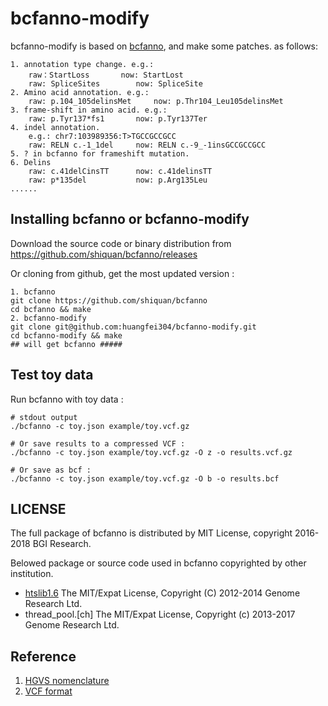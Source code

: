 bcfanno-modify
================

bcfanno-modify is based on [bcfanno](https://github.com/shiquan/bcfanno),  and make some patches. as follows:

```
1. annotation type change. e.g.:
	raw：StartLoss		now: StartLost
	raw: SpliceSites		now: SpliceSite
2. Amino acid annotation. e.g.:
	raw: p.104_105delinsMet		now: p.Thr104_Leu105delinsMet
3. frame-shift in amino acid. e.g.:
	raw: p.Tyr137*fs1		now: p.Tyr137Ter
4. indel annotation.
	e.g.: chr7:103989356:T>TGCCGCCGCC
	raw: RELN c.-1_1del		now: RELN c.-9_-1insGCCGCCGCC
5. ? in bcfanno for frameshift mutation.
6. Delins
	raw: c.41delCinsTT		now: c.41delinsTT
	raw: p*135del			now: p.Arg135Leu
......
```

## Installing bcfanno or bcfanno-modify

Download the source code or binary distribution from https://github.com/shiquan/bcfanno/releases

Or cloning from github, get the most updated version :
```
1. bcfanno
git clone https://github.com/shiquan/bcfanno
cd bcfanno && make
2. bcfanno-modify
git clone git@github.com:huangfei304/bcfanno-modify.git
cd bcfanno-modify && make
## will get bcfanno #####
```

## Test toy data

Run bcfanno with toy data :

```
# stdout output
./bcfanno -c toy.json example/toy.vcf.gz

# Or save results to a compressed VCF :
./bcfanno -c toy.json example/toy.vcf.gz -O z -o results.vcf.gz

# Or save as bcf :
./bcfanno -c toy.json example/toy.vcf.gz -O b -o results.bcf
```


## LICENSE
The full package of bcfanno is distributed by MIT License, copyright 2016-2018 BGI Research.

Belowed package or source code used in bcfanno copyrighted by other institution.
- [htslib1.6](www.htslib.org)  The MIT/Expat License, Copyright (C) 2012-2014 Genome Research Ltd.
- thread_pool.[ch] The MIT/Expat License, Copyright (c) 2013-2017 Genome Research Ltd.


## Reference
1. [HGVS nomenclature](http://varnomen.hgvs.org/)
2. [VCF format](http://www.internationalgenome.org/wiki/Analysis/Variant%20Call%20Format/vcf-variant-call-format-version-41/)
